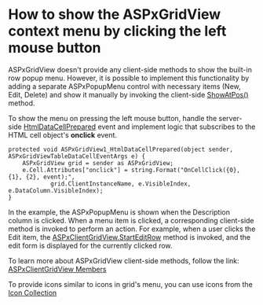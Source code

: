# How to show the ASPxGridView context menu by clicking the left mouse button

ASPxGridView doesn't provide any client-side methods to show the built-in row popup menu. However, it is possible to implement this functionality by adding a separate ASPxPopupMenu control with necessary items (New, Edit, Delete) and show it manually by invoking the client-side [ShowAtPos()](https://documentation.devexpress.com/AspNet/DevExpress.Web.Scripts.ASPxClientPopupMenu.ShowAtPos.method) method.

To show the menu on pressing the left mouse button, handle the server-side [HtmlDataCellPrepared](https://documentation.devexpress.com/AspNet/DevExpress.Web.ASPxGridView.HtmlDataCellPrepared.event) event and implement logic that subscribes to the HTML cell object's **onclick** event.

    protected void ASPxGridView1_HtmlDataCellPrepared(object sender, ASPxGridViewTableDataCellEventArgs e) {
    	ASPxGridView grid = sender as ASPxGridView;
    	e.Cell.Attributes["onclick"] = string.Format("OnCellClick({0}, {1}, {2}, event);",
        		grid.ClientInstanceName, e.VisibleIndex, e.DataColumn.VisibleIndex);
    }

In the example, the ASPxPopupMenu is shown when the Description column is clicked. When a menu item is clicked, a corresponding client-side method is invoked to perform an action. For example, when a user clicks the Edit item, the [ASPxClientGridView.StartEditRow](https://documentation.devexpress.com/#AspNet/DevExpressWebScriptsASPxClientGridView_StartEditRowtopic) method is invoked, and the edit form is displayed for the currently clicked row. 

To learn more about ASPxGridView client-side methods, follow the link: [ASPxClientGridView Members](https://documentation.devexpress.com/#AspNet/DevExpressWebScriptsASPxClientGridViewMembersTopicAll)

To provide icons similar to icons in grid's menu, you can use icons from the [Icon Collection](https://documentation.devexpress.com/AspNet/15861/Common-Concepts/Icon-Collection)
